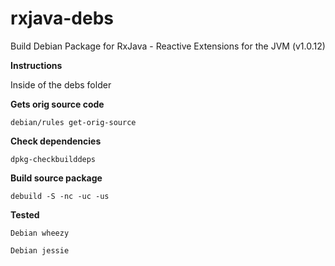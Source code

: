 # rxjava-debs
Build Debian Package for RxJava - Reactive Extensions for the JVM (v1.0.12)

**Instructions**

Inside of the debs folder

**Gets orig source code**

```
debian/rules get-orig-source
```

**Check dependencies**

```
dpkg-checkbuilddeps
```

**Build source package**

```
debuild -S -nc -uc -us
```

**Tested**

```
Debian wheezy
```
```
Debian jessie
```

